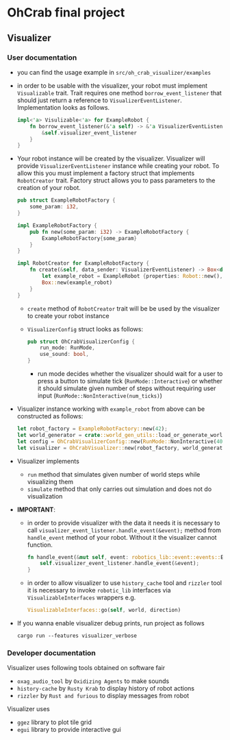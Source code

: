 # OhCrab final project
## Visualizer

### User documentation

* you can find the usage example in `src/oh_crab_visualizer/examples`

* in order to be usable with the visualizer, your robot must implement `Visualizable` trait. Trait requires one method `borrow_event_listener` that should just return a reference to `VisualizerEventListener`. Implementation looks as follows. 

  ```rust
  impl<'a> Visulizable<'a> for ExampleRobot {
      fn borrow_event_listener(&'a self) -> &'a VisualizerEventListener{
          &self.visualizer_event_listener
      }
  }
  ```

* Your robot instance will be created by the visualizer. Visualizer will provide `VisualizerEventListener` instance while creating your robot. To allow this you must implement a factory struct  that implements `RobotCreator` trait. Factory struct allows you to pass parameters to the creation of your robot.

  ```rust
  pub struct ExampleRobotFactory {
      some_param: i32,
  }
  
  impl ExampleRobotFactory {
      pub fn new(some_param: i32) -> ExampleRobotFactory {
          ExampleRobotFactory{some_param}
      }
  }
  
  impl RobotCreator for ExampleRobotFactory {
      fn create(&self, data_sender: VisualizerEventListener) -> Box<dyn Runnable> {
          let example_robot = ExampleRobot {properties: Robot::new(), tick_counter: 0, some_param:self.some_param, visualizer_event_listener: data_sender };
          Box::new(example_robot)
      }
  }
  ```

  * `create` method of `RobotCreator` trait will be be used by the visualizer to create your robot instance

  * `VisualizerConfig` struct looks as follows:

    ```rust
    pub struct OhCrabVisualizerConfig {
        run_mode: RunMode,
        use_sound: bool,
    }
    ```

    * run mode decides whether the visualizer should wait for a user to press a button to simulate tick (`RunMode::Interactive`) or whether it should simulate given number of steps without requiring user input (`RunMode::NonInteractive(num_ticks)`)

* Visualizer instance working with `example_robot` from above can be constructed as follows:
  ```rust
  let robot_factory = ExampleRobotFactory::new(42);
  let world_generator = crate::world_gen_utils::load_or_generate_world(15, 42);
  let config = OhCrabVisualizerConfig::new(RunMode::NonInteractive(400), false);
  let visualizer = OhCrabVisualizer::new(robot_factory, world_generator, config);
  ```

* Visualizer implements

  * `run` method that simulates given number of world steps while visualizing them 
  * `simulate` method that only carries out simulation and does not do visualization

* **IMPORTANT**: 

  * in order to provide visualizer with the data it needs it is necessary to call `visualizer_event_listener.handle_event(&event);` method from `handle_event` method of your robot. Without it the visualizer cannot function.

    ```rust
    fn handle_event(&mut self, event: robotics_lib::event::events::Event) {
        self.visualizer_event_listener.handle_event(&event); 
    }
    ```

  * in order to allow visualizer to use `history_cache` tool and `rizzler` tool it is necessary to invoke `robotic_lib` interfaces via `VisualizableInterfaces` wrappers e.g.

    ```rust
    VisualizableInterfaces::go(self, world, direction)
    ```

* If you wanna enable visualizer debug prints, run project as follows

  ```
  cargo run --features visualizer_verbose
  ```


### Developer documentation

Visualizer uses following tools obtained on software fair

* `oxag_audio_tool` by `Oxidizing Agents` to make sounds
* `history-cache` by `Rusty Krab` to display history of robot actions
* `rizzler` by `Rust and furious` to display messages from robot

Visualizer uses

* `ggez` library to plot tile grid
* `egui` library to provide interactive gui

